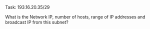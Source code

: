 Task: 193.16.20.35/29

What is the Network IP, number of hosts, range of IP addresses and broadcast IP from this subnet?
